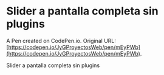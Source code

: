 # Slider a pantalla completa sin plugins

A Pen created on CodePen.io. Original URL: [https://codepen.io/JyGProyectosWeb/pen/mEyPWb](https://codepen.io/JyGProyectosWeb/pen/mEyPWb).

Slider a pantalla completa sin plugins